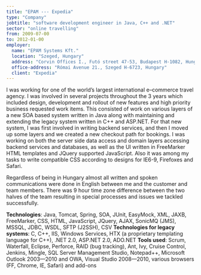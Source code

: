 ```yaml
---
title: "EPAM --- Expedia"
type: "Company"
jobtitle: "software development engineer in Java, C++ and .NET"
sector: "online travelling"
from: 2009-07-00
to: 2012-01-00
employer:
  name: "EPAM Systems Kft."
  location: "Szeged, Hungary"
  address: "Corvin Offices I., Futó street 47-53, Budapest H-1082, Hungary"
  office-address: "Római Avenue 21., Szeged H-6723, Hungary"
  client: "Expedia"
---
```


I was working for one of the world’s largest international e–commerce travel agency. I was involved in several projects throughout the 3 years which included design, development and rollout of new features and high priority business requested work items. This consisted of work on various layers of a new SOA based system written in Java along with maintaining and extending the legacy system written in C++ and ASP.NET. For that new system, I was first involved in writing backend services, and then I moved up some layers and we created a new checkout path for bookings. I was working on both the server side data access and domain layers accessing backend services and databases, as well as the UI written in FreeMarker HTML templates and JQuery supported JavaScript. Also it was among my tasks to write compatible CSS according to designs for IE6-9, Firefoxes and Safari.

Regardless of being in Hungary almost all written and spoken communications were done in English between me and the customer and team members. There was 9 hour time zone difference between the two halves of the team resulting in special processes and issues we tackled successfully.

**Technologies**: Java, Tomcat, Spring, SOA, JUnit, EasyMock, XML, JAXB, FreeMarker, CSS, HTML, JavaScript, JQuery, AJAX, SonicMQ (JMS), MSSQL, JDBC, WSDL, SFTP (J2SSH), CSV
**Technologies for legacy systems**: C, C++, IIS, Windows Services, HTX (a proprietary templating language for C++), .NET 2.0, ASP.NET 2.0, ADO.NET
**Tools used**: Scrum, Waterfall, Eclipse, Perforce, RAID (bug tracking), Ant, Ivy, Cruise Control, Jenkins, Mingle, SQL Server Management Studio, Notepad++, Microsoft Outlook 2003—2010 and OWA, Visual Studio 2008—2010, various browsers (FF, Chrome, IE, Safari) and add-ons
